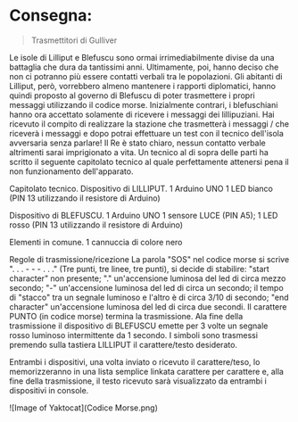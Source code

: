 # Consegna:
> Trasmettitori di Gulliver

Le isole di Lilliput e Blefuscu sono ormai irrimediabilmente divise da una battaglia che dura da tantissimi anni.
Ultimamente, poi, hanno deciso che non ci potranno più essere contatti verbali tra le popolazioni.
Gli abitanti di Lilliput, però, vorrebbero almeno mantenere i rapporti diplomatici, hanno quindi proposto al governo di Blefuscu di poter trasmettere i propri messaggi utilizzando il codice morse.
Inizialmente contrari, i blefuschiani hanno ora accettato solamente di ricevere i messaggi dei lillipuziani.
Hai ricevuto il compito di realizzare la stazione che trasmetterà i messaggi / che riceverà i messaggi e dopo potrai effettuare un test con il tecnico dell'isola avversaria senza parlare! Il Re è stato chiaro, nessun contatto verbale altrimenti sarai imprigionato a vita.
Un tecnico al di sopra delle parti ha scritto il seguente capitolato tecnico al quale perfettamente attenersi pena il non funzionamento dell'apparato.

Capitolato tecnico.
Dispositivo di LILLIPUT.
1 Arduino UNO
1 LED bianco (PIN 13 utilizzando il resistore di Arduino)

Dispositivo di BLEFUSCU.
1 Arduino UNO
1 sensore LUCE (PIN A5);
1 LED rosso (PIN 13 utilizzando il resistore di Arduino)

Elementi in comune.
1 cannuccia di colore nero

Regole di trasmissione/ricezione
La parola "SOS" nel codice morse si scrive ". . . - - - . . ." (Tre punti, tre linee, tre punti), si decide di stabilire:
"start character" non presente;
"." un'accensione luminosa del led di circa mezzo secondo;
"-" un'accensione luminosa del led di circa un secondo;
il tempo di "stacco" tra un segnale luminoso e l'altro è di circa 3/10 di secondo;
"end character" un'accensione luminosa del led di circa due secondi.
Il carattere PUNTO (in codice morse) termina la trasmissione.
Ala fine della trasmissione il dispositivo di BLEFUSCU emette per 3 volte un segnale rosso luminoso intermittente da 1 secondo.
I simboli sono trasmessi premendo sulla tastiera LILLIPUT il carattere/testo desiderato.

Entrambi i dispositivi, una volta inviato o ricevuto il carattere/teso, lo memorizzeranno in una lista semplice linkata carattere per carattere e, alla fine della trasmissione, il testo ricevuto sarà visualizzato da entrambi i dispositivi in console.

![Image of Yaktocat](Codice Morse.png)